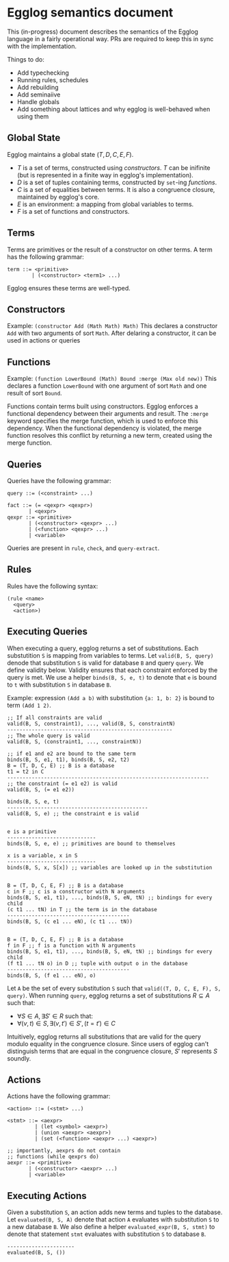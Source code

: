 # Egglog semantics document

This (in-progress) document describes the semantics of the Egglog language in a fairly  operational way.
PRs are required to keep this in sync with the implementation.

Things to do:
- Add typechecking
- Running rules, schedules
- Add rebuilding
- Add seminaiive
- Handle globals
- Add something about lattices and why egglog is well-behaved when using them

## Global State

Egglog maintains a global state $(T, D, C, E, F)$.
- $T$ is a set of terms, constructed using *constructors*. $T$ can be inifinite (but is represented in a finite way in egglog's implementation).
- $D$ is a set of tuples containing terms, constructed by `set`-ing *functions*.
- $C$ is a set of equalities between terms. It is also a congruence closure, maintained by egglog's core.
- $E$ is an environment: a mapping from global variables to terms.
- $F$ is a set of functions and constructors.

## Terms

Terms are primitives or the result of a constructor on other terms.
A term has the following grammar:
```
term ::= <primitive>
        | (<constructor> <term1> ...)
```

Egglog ensures these terms are well-typed.

## Constructors

Example:
`(constructor Add (Math Math) Math)`
This declares a constructor `Add` with two arguments of sort `Math`.
After delaring a constructor, it can be used in actions or queries

## Functions

Example:
`(function LowerBound (Math) Bound :merge (Max old new))`
This declares a function `LowerBound` with one argument of sort `Math`
and one result of sort `Bound`.

Functions contain terms built using constructors.
Egglog enforces a functional dependency between their arguments and result.
The `:merge` keyword specifies the merge function, which is used to enforce this dependency.
When the functional dependency is violated, the merge function resolves this conflict by returning a new term, created using the merge function.

## Queries

Queries have the following grammar:
```
query ::= (<constraint> ...)

fact ::= (= <qexpr> <qexpr>)
       | <qexpr>
qexpr ::= <primitive>
       | (<constructor> <qexpr> ...)
       | (<function> <qexpr> ...)
       | <variable>
```

Queries are present in `rule`, `check`, and `query-extract`.

## Rules

Rules have the following syntax:
```
(rule <name>
  <query>
  <action>)
```

## Executing Queries

When executing a query, egglog returns a set of substitutions.
Each substutition `S` is mapping from variables to terms.
Let `valid(B, S, query)` denode that substitution `S` is valid for database `B` and query `query`.
We define validity below.
Validity ensures that each constraint enforced by the query is met.
We use a helper `binds(B, S, e, t)` to denote that `e` is bound to `t` with substitution `S` in database `B`.

Example: expression `(Add a b)` with substitution `{a: 1, b: 2}` is bound to term `(Add 1 2)`.


```
;; If all constraints are valid
valid(B, S, constraint1), ..., valid(B, S, constraintN) 
------------------------------------------------------ 
;; The whole query is valid
valid(B, S, (constraint1, ..., constraintN))

;; if e1 and e2 are bound to the same term
binds(B, S, e1, t1), binds(B, S, e2, t2)
B = (T, D, C, E) ;; B is a database
t1 = t2 in C
------------------------------------------------------------------
;; the constraint (= e1 e2) is valid
valid(B, S, (= e1 e2))

binds(B, S, e, t)
----------------------------------------------
valid(B, S, e) ;; the constraint e is valid


e is a primitive
-----------------------------
binds(B, S, e, e) ;; primitives are bound to themselves

x is a variable, x in S
-----------------------------
binds(B, S, x, S[x]) ;; variables are looked up in the substitution


B = (T, D, C, E, F) ;; B is a database
c in F ;; c is a constructor with N arguments
binds(B, S, e1, t1), ..., binds(B, S, eN, tN) ;; bindings for every child
(c t1 ... tN) in T ;; the term is in the database
----------------------------------------
binds(B, S, (c e1 ... eN), (c t1 ... tN))


B = (T, D, C, E, F) ;; B is a database
f in F ;; f is a function with N arguments
binds(B, S, e1, t1), ..., binds(B, S, eN, tN) ;; bindings for every child
(f t1 ... tN o) in D ;; tuple with output o in the database
----------------------------------------
binds(B, S, (f e1 ... eN), o)
```

Let `A` be the set of every substitution `S` such that `valid((T, D, C, E, F), S, query)`.
When running `query`, egglog returns a set of substitutions $R \subseteq A$ such that:

- $\forall S \in A, \exists S' \in R$ such that:
- $\forall (v, t) \in S, \exists (v, t') \in S', (t = t') \in C$

Intuitively, egglog returns all substitutions that are valid for the query
modulo equality in the congruence closure.
Since users of egglog can't distinguish terms
that are equal in the congruence closure,
$S'$ represents $S$ soundly.

## Actions

Actions have the following grammar:
```
<action> ::= (<stmt> ...)

<stmt> ::= <aexpr>
         | (let <symbol> <aexpr>)
         | (union <aexpr> <aexpr>)
         | (set (<function> <aexpr> ...) <aexpr>)

;; importantly, aexprs do not contain
;; functions (while qexprs do)
aexpr ::= <primitive>
       | (<constructor> <aexpr> ...)
       | <variable>
```


## Executing Actions

Given a substitution `S`, an action adds new
terms and tuples to the database.
Let `evaluated(B, S, A)` denote that action `A`
evaluates with substitution `S` to a new database `B`.
We also define a helper `evaluated_expr(B, S, stmt)` to denote that statement `stmt` evaluates with substitution `S` to database `B`.


```
----------------------
evaluated(B, S, ())







```





